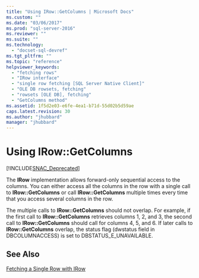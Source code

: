 ```yaml
---
title: "Using IRow::GetColumns | Microsoft Docs"
ms.custom: ""
ms.date: "03/06/2017"
ms.prod: "sql-server-2016"
ms.reviewer: ""
ms.suite: ""
ms.technology: 
  - "docset-sql-devref"
ms.tgt_pltfrm: ""
ms.topic: "reference"
helpviewer_keywords: 
  - "fetching rows"
  - "IRow interface"
  - "single row fetching [SQL Server Native Client]"
  - "OLE DB rowsets, fetching"
  - "rowsets [OLE DB], fetching"
  - "GetColumns method"
ms.assetid: 1f5d2e03-e6fe-4ea1-b71d-55d02b5d59ae
caps.latest.revision: 30
ms.author: "jhubbard"
manager: "jhubbard"
---
```

# Using IRow::GetColumns
[!INCLUDE[SNAC_Deprecated](../../relational-databases/extended-stored-procedures-reference/includes/snac-deprecated.md)]

  The **IRow** implementation allows forward-only sequential access to the columns. You can either access all the columns in the row with a single call to **IRow::GetColumns** or call **IRow::GetColumns** multiple times every time that you access several columns in the row.  
  
 The multiple calls to **IRow::GetColumns** should not overlap. For example, if the first call to **IRow::GetColumns** retrieves columns 1, 2, and 3, the second call to **IRow::GetColumns** should call for columns 4, 5, and 6. If later calls to **IRow::GetColumns** overlap, the status flag (dwstatus field in DBCOLUMNACCESS) is set to DBSTATUS_E_UNAVAILABLE.  
  
## See Also  
 [Fetching a Single Row with IRow](../../relational-databases/native-client-ole-db-rowsets/fetching-a-single-row-with-irow.md)  
  
  